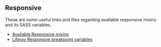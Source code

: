 ## Responsive

These are some useful links and files regarding available responsive mixins and its SASS variables.

* [Available Responsive mixins](available-mixins/responsive-cheat-sheet)
* [Liferay Responsive breakpoint variables](https://github.com/liferay/com-liferay-frontend-css/blob/master/frontend-css-common/src/main/resources/META-INF/resources/liferay/_variables.scss)
